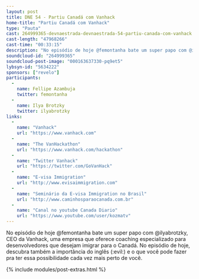```yaml
---
layout: post
title: DNE 54 - Partiu Canadá com Vanhack
home-title: "Partiu Canadá com Vanhack"
type: "Pauta"
cast: 264999365-devnaestrada-devnaestrada-54-partiu-canada-com-vanhack.mp3
cast-length: "47968266"
cast-time: "00:33:15"
description: "No episódio de hoje @femontanha bate um super papo com @ilyabrotzky, CEO da Vanhack, uma empresa que oferece coaching especializado para desenvolvedores que desejam imigrar para o Canadá."
soundcloud-id: "264999365"
soundcloud-post-image: "000163637330-pq9et5"
lybsyn-id: "5634222"
sponsors: ["revelo"]
participants:
  -
    name: Fellipe Azambuja
    twitter: femontanha
  -
    name: Ilya Brotzky
    twitter: ilyabrotzky
links:
  -
    name: "Vanhack"
    url: "https://www.vanhack.com"
  -
    name: "The VanHackathon"
    url: "https://www.vanhack.com/hackathon"
  -
    name: "Twitter Vanhack"
    url: "https://twitter.com/GoVanHack"
  -
    name: "E-visa Immigration"
    url: "http://www.evisaimmigration.com"
  -
    name: "Seminário da E-visa Immigration no Brasil"
    url: "http://www.caminhosparaocanada.com.br"
  -
    name: "Canal no youtube Canada Diario"
    url: "https://www.youtube.com/user/kozmatv"
---
```


No episódio de hoje @femontanha bate um super papo com @ilyabrotzky, CEO da Vanhack, uma empresa que oferece coaching especializado para desenvolvedores que desejam imigrar para o Canadá. No episódio de hoje, descubra também a importância do inglês (:evil:) e o que você pode fazer pra ter essa possibilidade cada vez mais perto de você.

{% include modules/post-extras.html %}
